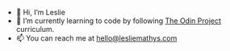- 👋 Hi, I’m Leslie
- 🌱 I’m currently learning to code by following [The Odin Project](https://theodinproject.com) curriculum.
- 📫 You can reach me at hello@lesliemathys.com

<!---
lesliemathys/lesliemathys is a ✨ special ✨ repository because its `README.md` (this file) appears on your GitHub profile.
You can click the Preview link to take a look at your changes.
--->
